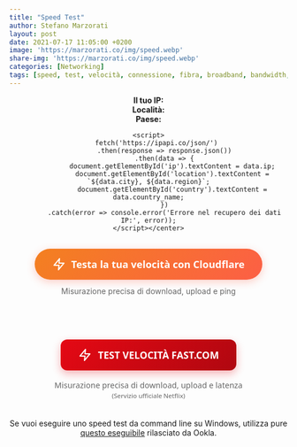 ```yaml
---
title: "Speed Test"
author: Stefano Marzorati
layout: post
date: 2021-07-17 11:05:00 +0200
image: 'https://marzorati.co/img/speed.webp'
share-img: 'https://marzorati.co/img/speed.webp'
categories: [Networking]
tags: [speed, test, velocità, connessione, fibra, broadband, bandwidth, speedtest, speed test, bandwidth speed test, internet speed test, broadband speed test, internet, network, broadband, latency, ping, throughput, download, upload, connection, dsl, adsl, cable, t1, isp, voip, ip, p address, tcp, mioip, whatismyip]
---
```

<center> <div id="ip-widget">
        <strong>Il tuo IP:</strong> <span id="ip"></span><br>
        <strong>Località:</strong> <span id="location"></span><br>
        <strong>Paese:</strong> <span id="country"></span>
    </div>
    
    <script>
        fetch('https://ipapi.co/json/')
            .then(response => response.json())
            .then(data => {
                document.getElementById('ip').textContent = data.ip;
                document.getElementById('location').textContent = `${data.city}, ${data.region}`;
                document.getElementById('country').textContent = data.country_name;
            })
            .catch(error => console.error('Errore nel recupero dei dati IP:', error));
    </script></center>


<!--cloudflare code start-->
<div style="text-align: center; margin: 30px 0;">
  <a 
    href="https://speed.cloudflare.com" 
    target="_blank"
    style="
      display: inline-flex;
      align-items: center;
      justify-content: center;
      background: linear-gradient(135deg, #F38020 0%, #FC5F45 100%);
      color: white;
      font-family: 'Segoe UI', Roboto, sans-serif;
      font-size: 18px;
      font-weight: 600;
      text-decoration: none;
      padding: 16px 32px;
      border-radius: 50px;
      box-shadow: 0 4px 15px rgba(252, 95, 69, 0.3);
      transition: all 0.3s ease;
      border: none;
      cursor: pointer;
      position: relative;
      overflow: hidden;
    "
    onmouseover="this.style.transform='translateY(-3px)'; this.style.boxShadow='0 7px 20px rgba(252, 95, 69, 0.4)'"
    onmouseout="this.style.transform='translateY(0)'; this.style.boxShadow='0 4px 15px rgba(252, 95, 69, 0.3)'"
  >
    <svg 
      xmlns="http://www.w3.org/2000/svg" 
      width="24" 
      height="24" 
      viewBox="0 0 24 24" 
      fill="none" 
      stroke="currentColor" 
      stroke-width="2" 
      stroke-linecap="round" 
      stroke-linejoin="round"
      style="margin-right: 10px;"
    >
      <path d="M13 2L3 14h9l-1 8 10-12h-9l1-8z"></path>
    </svg>
    Testa la tua velocità con Cloudflare
  </a>
  <p style="margin-top: 12px; color: #666; font-size: 14px;">
    Misurazione precisa di download, upload e ping
  </p>
</div>
<!-- cloudflare code end -->

<br>
<!--fast code start-->

<div style="text-align: center; margin: 2rem auto; max-width: 500px; font-family: 'Segoe UI', Roboto, sans-serif;">
  <!-- Pulsante principale -->
  <a 
    href="https://fast.com/it/" 
    target="_blank"
    style="
      display: inline-flex;
      align-items: center;
      justify-content: center;
      background: linear-gradient(135deg, #e50914 0%, #b00710 100%);
      color: white;
      font-size: 1.1rem;
      font-weight: 600;
      text-decoration: none;
      padding: 1rem 2rem;
      border-radius: 12px;
      box-shadow: 0 6px 15px rgba(229, 9, 20, 0.3);
      transition: all 0.3s ease;
      border: none;
      cursor: pointer;
      position: relative;
      overflow: hidden;
    "
    onmouseover="this.style.transform='translateY(-3px)'; this.style.boxShadow='0 10px 20px rgba(229, 9, 20, 0.4)'"
    onmouseout="this.style.transform='translateY(0)'; this.style.boxShadow='0 6px 15px rgba(229, 9, 20, 0.3)'"
    onmousedown="this.style.transform='translateY(1px)'"
    onmouseup="this.style.transform='translateY(-3px)'"
  >
    <!-- Icona personalizzata (fulmine) -->
    <svg 
      xmlns="http://www.w3.org/2000/svg" 
      width="24" 
      height="24" 
      viewBox="0 0 24 24" 
      fill="none" 
      stroke="currentColor" 
      stroke-width="2" 
      stroke-linecap="round" 
      stroke-linejoin="round"
      style="margin-right: 12px;"
    >
      <polygon points="13 2 3 14 12 14 11 22 21 10 12 10 13 2"></polygon>
    </svg>
    TEST VELOCITÀ FAST.COM
  </a>

  <!-- Testo sottostante -->
  <p style="margin-top: 1rem; color: #666; font-size: 0.9rem; line-height: 1.5;">
    Misurazione precisa di download, upload e latenza<br> 
    <span style="font-size: 0.8em;">(Servizio ufficiale Netflix)</span>
  </p>

  <!-- Effetto hover dinamico (opzionale) -->
  <style>
    @keyframes pulse {
      0% { transform: scale(1); }
      50% { transform: scale(1.05); }
      100% { transform: scale(1); }
    }
    a:hover svg {
      animation: pulse 0.5s ease infinite;
    }
  </style>
</div>

<!--fast code start-->

Se vuoi eseguire uno speed test da command line su Windows, utilizza pure <a href="https://marzorati.co/download/speedtest.exe" target="_blank">questo eseguibile</a> rilasciato da Ookla.